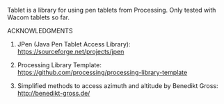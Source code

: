Tablet is a library for using pen tablets from Processing. Only tested with Wacom tablets so far.

ACKNOWLEDGMENTS

1) JPen (Java Pen Tablet Access Library):
https://sourceforge.net/projects/jpen

2) Processing Library Template:
https://github.com/processing/processing-library-template

3) Simplified methods to access azimuth and altitude by Benedikt Gross: 
http://benedikt-gross.de/